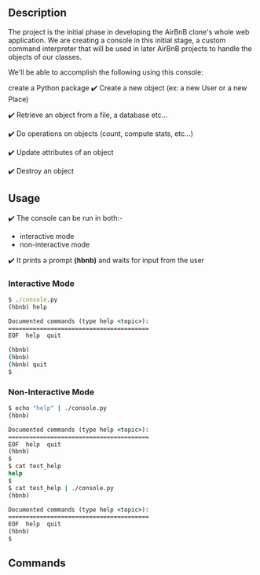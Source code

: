 
## Description
The project is the initial phase in developing the AirBnB clone's whole web application. We are creating a console in this initial stage, a custom command interpreter that will be used in later AirBnB projects to handle the objects of our classes.

We'll be able to accomplish the following using this console:

  create a Python package
✔️ Create a new object (ex: a new User or a new Place)

✔️ Retrieve an object from a file, a database etc…

✔️ Do operations on objects (count, compute stats, etc…)

✔️ Update attributes of an object

✔️ Destroy an object

## Usage
✔️ The console can be run in both:- 

* interactive mode
* non-interactive mode

✔️ It prints a prompt **(hbnb)** and waits for input from the user

### Interactive Mode

```cmd
$ ./console.py
(hbnb) help

Documented commands (type help <topic>):
========================================
EOF  help  quit

(hbnb)
(hbnb)
(hbnb) quit
$
```

### Non-Interactive Mode

```cmd
$ echo "help" | ./console.py
(hbnb)

Documented commands (type help <topic>):
========================================
EOF  help  quit
(hbnb)
$
$ cat test_help
help
$
$ cat test_help | ./console.py
(hbnb)

Documented commands (type help <topic>):
========================================
EOF  help  quit
(hbnb)
$
```
## Commands
